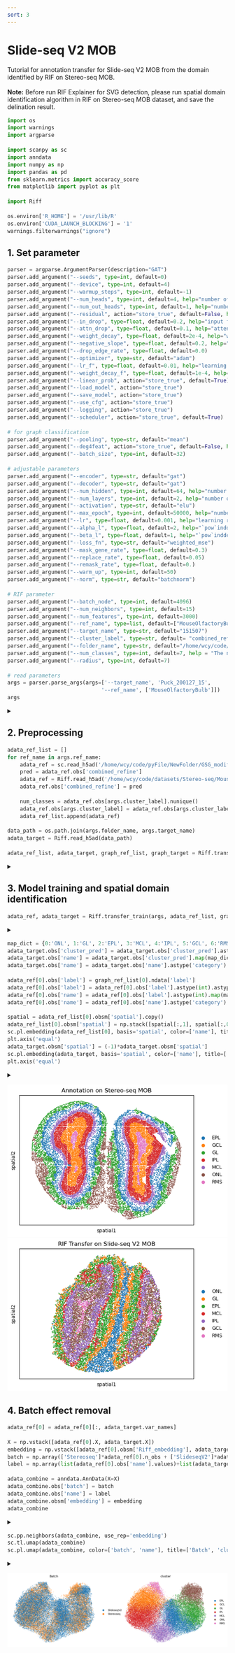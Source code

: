 ```yaml
---
sort: 3
---
```


# Slide-seq V2 MOB

Tutorial for annotation transfer for Slide-seq V2 MOB from the domain identified by RIF on Stereo-seq MOB. <br> <br>
**Note:** Before run RIF Explainer for SVG detection, please run spatial domain identification algorithm in RIF on Stereo-seq MOB dataset, and save the delination result. 

```python
import os
import warnings
import argparse

import scanpy as sc
import anndata
import numpy as np
import pandas as pd
from sklearn.metrics import accuracy_score
from matplotlib import pyplot as plt

import Riff

os.environ['R_HOME'] = '/usr/lib/R'
os.environ['CUDA_LAUNCH_BLOCKING'] = '1'
warnings.filterwarnings("ignore")
```

## 1. Set parameter
```python
parser = argparse.ArgumentParser(description="GAT")
parser.add_argument("--seeds", type=int, default=0)
parser.add_argument("--device", type=int, default=4)
parser.add_argument("--warmup_steps", type=int, default=-1)
parser.add_argument("--num_heads", type=int, default=4, help="number of hidden attention heads")
parser.add_argument("--num_out_heads", type=int, default=1, help="number of output attention heads")
parser.add_argument("--residual", action="store_true", default=False, help="use residual connection")
parser.add_argument("--in_drop", type=float, default=0.2, help="input feature dropout")
parser.add_argument("--attn_drop", type=float, default=0.1, help="attention dropout")
parser.add_argument("--weight_decay", type=float, default=2e-4, help="weight decay")
parser.add_argument("--negative_slope", type=float, default=0.2, help="the negative slope of leaky relu for GAT")
parser.add_argument("--drop_edge_rate", type=float, default=0.0)
parser.add_argument("--optimizer", type=str, default="adam")
parser.add_argument("--lr_f", type=float, default=0.01, help="learning rate for evaluation")
parser.add_argument("--weight_decay_f", type=float, default=1e-4, help="weight decay for evaluation")
parser.add_argument("--linear_prob", action="store_true", default=True)
parser.add_argument("--load_model", action="store_true")
parser.add_argument("--save_model", action="store_true")
parser.add_argument("--use_cfg", action="store_true")
parser.add_argument("--logging", action="store_true")
parser.add_argument("--scheduler", action="store_true", default=True)

# for graph classification
parser.add_argument("--pooling", type=str, default="mean")
parser.add_argument("--deg4feat", action="store_true", default=False, help="use node degree as input feature")
parser.add_argument("--batch_size", type=int, default=32)

# adjustable parameters
parser.add_argument("--encoder", type=str, default="gat")
parser.add_argument("--decoder", type=str, default="gat")
parser.add_argument("--num_hidden", type=int, default=64, help="number of hidden units")
parser.add_argument("--num_layers", type=int, default=2, help="number of hidden layers")
parser.add_argument("--activation", type=str, default="elu")
parser.add_argument("--max_epoch", type=int, default=50000, help="number of training epochs")
parser.add_argument("--lr", type=float, default=0.001, help="learning rate")
parser.add_argument("--alpha_l", type=float, default=2, help="`pow`inddex for `weighted_mse` loss")
parser.add_argument("--beta_l", type=float, default=1, help="`pow`inddex for `weighted_mse` loss")   
parser.add_argument("--loss_fn", type=str, default="weighted_mse")
parser.add_argument("--mask_gene_rate", type=float, default=0.3)
parser.add_argument("--replace_rate", type=float, default=0.05)
parser.add_argument("--remask_rate", type=float, default=0.)
parser.add_argument("--warm_up", type=int, default=50)
parser.add_argument("--norm", type=str, default="batchnorm")

# RIF parameter
parser.add_argument("--batch_node", type=int, default=4096)
parser.add_argument("--num_neighbors", type=int, default=15)
parser.add_argument("--num_features", type=int, default=3000)
parser.add_argument("--ref_name", type=list, default=["MouseOlfactoryBulb"])
parser.add_argument("--target_name", type=str, default="151507")
parser.add_argument("--cluster_label", type=str, default= "combined_refine")
parser.add_argument("--folder_name", type=str, default="/home/wcy/code/datasets/SlideseqV2/")  
parser.add_argument("--num_classes", type=int, default=7, help = "The number of clusters")
parser.add_argument("--radius", type=int, default=7)

# read parameters
args = parser.parse_args(args=['--target_name', 'Puck_200127_15',
                              '--ref_name', ['MouseOlfactoryBulb']]) 
args
```

<details>
<summary> </summary>
Namespace(activation='elu', alpha_l=2, attn_drop=0.1, batch_node=4096, batch_size=32, beta_l=1, cluster_label='combined_refine', decoder='gat', deg4feat=False, device=4, drop_edge_rate=0.0, encoder='gat', folder_name='/home/wcy/code/datasets/SlideseqV2/', in_drop=0.2, linear_prob=True, load_model=False, logging=False, loss_fn='weighted_mse', lr=0.001, lr_f=0.01, mask_gene_rate=0.3, max_epoch=50000, negative_slope=0.2, norm='batchnorm', num_classes=7, num_features=3000, num_heads=4, num_hidden=64, num_layers=2, num_neighbors=15, num_out_heads=1, optimizer='adam', pooling='mean', radius=7, ref_name=['MouseOlfactoryBulb'], remask_rate=0.0, replace_rate=0.05, residual=False, save_model=False, scheduler=True, seeds=0, target_name='Puck_200127_15', use_cfg=False, warm_up=50, warmup_steps=-1, weight_decay=0.0002, weight_decay_f=0.0001)
</details>

## 2. Preprocessing

```python
adata_ref_list = []
for ref_name in args.ref_name:
    adata_ref = sc.read_h5ad('/home/wcy/code/pyFile/NewFolder/GSG_modified_DLPFH/output/adata/MouseOlfactoryBulb.h5ad')
    pred = adata_ref.obs['combined_refine']
    adata_ref = Riff.read_h5ad('/home/wcy/code/datasets/Stereo-seq/MouseOlfactoryBulb')
    adata_ref.obs['combined_refine'] = pred

    num_classes = adata_ref.obs[args.cluster_label].nunique()
    adata_ref.obs[args.cluster_label] = adata_ref.obs[args.cluster_label].astype('category')
    adata_ref_list.append(adata_ref)

data_path = os.path.join(args.folder_name, args.target_name)
adata_target = Riff.read_h5ad(data_path)
        
adata_ref_list, adata_target, graph_ref_list, graph_target = Riff.transfer_preprocess(args, adata_ref_list, adata_target)
```
<details>
<summary> </summary>
=============== Contructing graph =================
</details>

##  3. Model training and spatial domain identification
```python
adata_ref, adata_target = Riff.transfer_train(args, adata_ref_list, graph_ref_list, adata_target, graph_target, num_classes)
```
<details>
<summary> </summary>
=============== Building model =============== <br>
===================== Start training ======================= <br>
# Epoch 49999: train_loss: 0.63, recon_loss: 4.70, cls_loss: 0.59: 100%|████████████████████████████████████████████████████████████████████████████████████████████████████████████████████████████████████████████| 50000/50000 [3:07:17<00:00,  4.45it/s] <br>
</details>

```python
map_dict = {0:'ONL', 1:'GL', 2:'EPL', 3:'MCL', 4:'IPL', 5:'GCL', 6:'RMS'}
adata_target.obs['cluster_pred'] = adata_target.obs['cluster_pred'].astype(int).astype('category')
adata_target.obs['name'] = adata_target.obs['cluster_pred'].map(map_dict).values
adata_target.obs['name'] = adata_target.obs['name'].astype('category')

adata_ref[0].obs['label'] = graph_ref_list[0].ndata['label']
adata_ref[0].obs['label'] = adata_ref[0].obs['label'].astype(int).astype('category')
adata_ref[0].obs['name'] = adata_ref[0].obs['label'].astype(int).map(map_dict).values
adata_ref[0].obs['name'] = adata_ref[0].obs['name'].astype('category')

spatial = adata_ref_list[0].obsm['spatial'].copy()
adata_ref_list[0].obsm['spatial'] = np.stack([spatial[:,1], spatial[:,0]], axis=1)
sc.pl.embedding(adata_ref_list[0], basis='spatial', color=['name'], title=['Annotation on Stereo-seq MOB'], s=12, show=False)
plt.axis('equal')
adata_target.obsm['spatial'] = (-1)*adata_target.obsm['spatial']
sc.pl.embedding(adata_target, basis='spatial', color=['name'], title=['RIF Transfer on Slide-seq V2 MOB'], s=12, show=False)
plt.axis('equal')
```

<details>
<summary> </summary>
(-5108.555, -588.545, -5670.73, -847.6700000000001)
</details>

![](https://github.com/DDDoGGie/RIF/raw/gh-pages/docs/Figures/Transfer/Transfer_Stereoseq_MOB_domain.png)
![](https://github.com/DDDoGGie/RIF/raw/gh-pages/docs/Figures/Transfer/Transfer_SlideseqV2_MOB_domain.png)

## 4. Batch effect removal

```python
adata_ref[0] = adata_ref[0][:, adata_target.var_names]

X = np.vstack([adata_ref[0].X, adata_target.X])
embedding = np.vstack([adata_ref[0].obsm['Riff_embedding'], adata_target.obsm['Riff_embedding']])
batch = np.array(['Stereoseq']*adata_ref[0].n_obs + ['SlideseqV2']*adata_target.n_obs)
label = np.array(list(adata_ref[0].obs['name'].values)+list(adata_target.obs['name'].values))

adata_combine = anndata.AnnData(X=X)
adata_combine.obs['batch'] = batch
adata_combine.obs['name'] = label
adata_combine.obsm['embedding'] = embedding
adata_combine
```
<details>
<summary> </summary>
AnnData object with n_obs × n_vars = 39248 × 3000 <br>
    obs: 'batch', 'name' <br>
    obsm: 'embedding' <br>
</details>

```python
sc.pp.neighbors(adata_combine, use_rep='embedding')
sc.tl.umap(adata_combine)
sc.pl.umap(adata_combine, color=['batch', 'name'], title=['Batch', 'cluster'], s=9, frameon=False, show=False)
```

<details>
<summary> </summary>
[<AxesSubplot: title={'center': 'Batch'}, xlabel='UMAP1', ylabel='UMAP2'>, <br>
 <AxesSubplot: title={'center': 'cluster'}, xlabel='UMAP1', ylabel='UMAP2'>] <br>
</details>

![](https://github.com/DDDoGGie/RIF/raw/gh-pages/docs/Figures/Transfer/Transfer_MOB_batch.png)